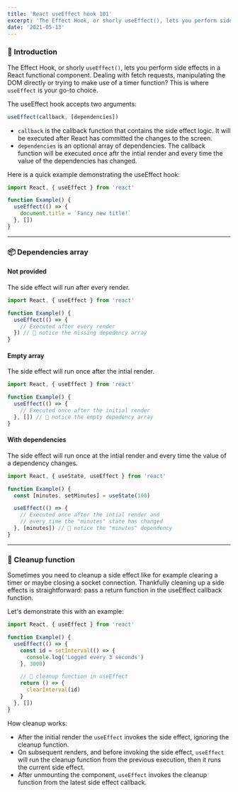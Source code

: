 ```yaml
---
title: 'React useEffect hook 101'
excerpt: 'The Effect Hook, or shorly useEffect(), lets you perform side effects in a React functional component. Dealing with fetch requests, looking to manipulating the DOM directly or maybe trying to make use of a timer function? This is where useEffect is your go-to choice.'
date: '2021-05-13'
---
```


### 🌱 Introduction

The Effect Hook, or shorly `useEffect()`, lets you perform side effects in a React functional component. Dealing with fetch requests, manipulating the DOM directly or trying to make use of a timer function? This is where `useEffect` is your go-to choice.

The useEffect hook accepts two arguments:

```jsx
useEffect(callback, [dependencies])
```

- `callback` is the callback function that contains the side effect logic. It will be executed after React has committed the changes to the screen.
- `dependencies` is an optional array of dependencies. The callback function will be executed once aftr the intial render and every time the value of the dependencies has changed.

Here is a quick example demonstrating the useEffect hook:

```jsx
import React, { useEffect } from 'react'

function Example() {
  useEffect(() => {
    document.title = `Fancy new title!`
  }, [])
}
```

---

### 📦 Dependencies array

#### Not provided

The side effect will run after every render.

```jsx
import React, { useEffect } from 'react'

function Example() {
  useEffect(() => {
    // Executed after every render
  }) // 🔎 notice the missing depedency array
}
```

#### Empty array

The side effect will run once after the intial render.

```jsx
import React, { useEffect } from 'react'

function Example() {
  useEffect(() => {
    // Executed once after the initial render
  }, []) // 🔎 notice the empty depedency array
}
```

#### With dependencies

The side effect will run once at the intial render and every time the value of a dependency changes.

```jsx
import React, { useState, useEffect } from 'react'

function Example() {
  const [minutes, setMinutes] = useState(100)

  useEffect(() => {
    // Executed once after the intial render and
    // every time the "minutes" state has changed
  }, [minutes]) // 🔎 notice the "minutes" dependency
}
```

---

### 🧽 Cleanup function

Sometimes you need to cleanup a side effect like for example clearing a timer or maybe closing a socket connection. Thankfully cleaning up a side effects is straightforward: pass a return function in the useEffect callback function.

Let's demonstrate this with an example:

```jsx
import React, { useEffect } from 'react'

function Example() {
  useEffect(() => {
    const id = setInterval(() => {
      console.log('Logged every 3 seconds')
    }, 3000)

    // 🧽 cleanup function in useEffect
    return () => {
      clearInterval(id)
    }
  }, [])
}
```

How cleanup works:

- After the initial render the `useEffect` invokes the side effect, ignoring the cleanup function.
- On subsequent renders, and before invoking the side effect, `useEffect` will run the cleanup function from the previous execution, then it runs the current side effect.
- After unmounting the component, `useEffect` invokes the cleanup function from the latest side effect callback.
